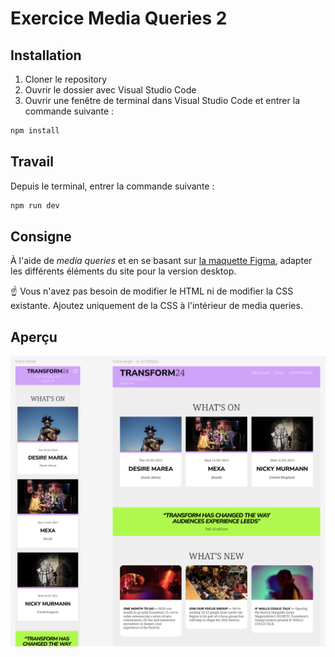 # Exercice Media Queries 2

## Installation

1. Cloner le repository
2. Ouvrir le dossier avec Visual Studio Code
3. Ouvrir une fenêtre de terminal dans Visual Studio Code et entrer la commande suivante :

```bash
npm install
```

## Travail

Depuis le terminal, entrer la commande suivante :

```bash
npm run dev
```

## Consigne

À l'aide de _media queries_ et en se basant sur [la maquette Figma](https://www.figma.com/design/iXLBKqFp1DM9Kec0mjdvAj/imd2-exercice-mediaqueries-2?node-id=0-1&t=E9i31TspvNPq5NdO-1), adapter les différents éléments du site pour la version desktop.

☝️ Vous n'avez pas besoin de modifier le HTML ni de modifier la CSS existante. Ajoutez uniquement de la CSS à l'intérieur de media queries.

## Aperçu

![Aperçu](apercu.png)

